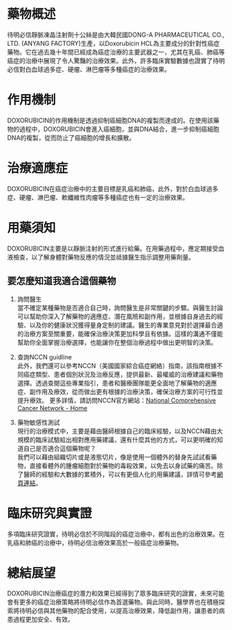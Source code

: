 # 藥物概述

待明必信靜脈凍晶注射劑十公絲是由大韓民國DONG-A PHARMACEUTICAL CO., LTD. (ANYANG FACTORY)生產，以Doxorubicin HCL為主要成分的針對性癌症藥物。它在過去幾十年間已經成為癌症治療的主要武器之一，尤其在乳癌、肺癌等癌症的治療中展現了令人驚豔的治療效果。此外，許多臨床實驗數據也證實了待明必信對白血球過多症、硬瘤、淋巴瘤等多種癌症的治療效果。

# 作用機制

DOXORUBICIN的作用機制是透過抑制癌細胞DNA的複製而達成的。在使用該藥物的過程中，DOXORUBICIN會進入癌細胞，並與DNA結合，進一步抑制癌細胞DNA的複製，從而防止了癌細胞的增長和擴散。

# 治療適應症

DOXORUBICIN在癌症治療中的主要目標是乳癌和肺癌，此外，對於白血球過多症、硬瘤、淋巴瘤、軟纖維性肉瘤等多種癌症也有一定的治療效果。

# 用藥須知

DOXORUBICIN主要是以靜脈注射的形式進行給藥。在用藥過程中，應定期接受血液檢查，以了解身體對藥物反應的情況並祗據醫生指示調整用藥劑量。

## 要怎麼知道我適合這個藥物 

1. 詢問醫生  
當不確定某種藥物是否適合自己時，詢問醫生是非常關鍵的步驟。與醫生討論可以幫助你深入了解藥物的適應症、潛在風險和副作用，並根據自身過去的經驗、以及你的健康狀況獲得量身定制的建議。醫生的專業意見對於選擇最合適的治療方案至關重要，能確保治療決策更加科學且有依據。這樣的溝通不僅能幫助你全面掌握治療選擇，也能讓你在整個治療過程中做出更明智的決策。 

2. 查詢NCCN guidline  
此外，我們還可以參考NCCN（美國國家綜合癌症網絡）指南，該指南根據不同癌症類型、患者個別狀況及治療反應，提供最新、最權威的治療建議和藥物選擇。透過查閱這些專業指引，患者和醫療團隊能更全面地了解藥物的適應症、副作用及療效，從而做出更有根據的治療決策，確保治療方案的可行性並提升療效。 
更多詳情，請訪問NCCN官方網站：[National Comprehensive Cancer Network - Home](https://www.nccn.org/)

3. 藥物敏感性測試  
現行的治療模式中，主要是藉由醫師根據自己的臨床經驗，以及NCCN藉由大規模的臨床試驗給出相對應用藥建議，還有什麼其他的方式，可以更明確的知道自己是否適合這個藥物呢？   
我們可以藉由組織切片或是液態切片，像是使用一個體外的替身先試試看藥物，直接看體外的腫瘤細胞對於藥物的毒殺效果，以免去以身試藥的痛苦。除了醫師的經驗和大數據的累積外，可以有更個人化的用藥建議，詳情可參考[網頁連結](https://info.cancerfree.io/)。

# 臨床研究與實證

多項臨床研究證實，待明必信於不同階段的癌症治療中，都有出色的治療效果。在乳癌和肺癌的治療中，待明必信治療效果高於一般癌症治療藥物。

# 總結展望

DOXORUBICIN治療癌症的潛力和效果已經得到了眾多臨床研究的證實，未來可能會有更多的癌症治療策略將待明必信作為首選藥物。與此同時，醫學界也在積極探索將待明必信與其他藥物的配合使用，以提高治療效果，降低副作用，讓患者的病患過程更加安全、有效。
